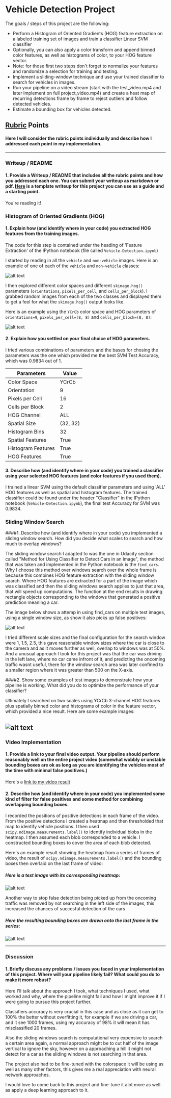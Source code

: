 # **Vehicle Detection Project**

The goals / steps of this project are the following:

* Perform a Histogram of Oriented Gradients (HOG) feature extraction on a labeled training set of images and train a classifier Linear SVM classifier
* Optionally, you can also apply a color transform and append binned color features, as well as histograms of color, to your HOG feature vector.
* Note: for those first two steps don't forget to normalize your features and randomize a selection for training and testing.
* Implement a sliding-window technique and use your trained classifier to search for vehicles in images.
* Run your pipeline on a video stream (start with the test_video.mp4 and later implement on full project_video.mp4) and create a heat map of recurring detections frame by frame to reject outliers and follow detected vehicles.
* Estimate a bounding box for vehicles detected.

[//]: # (Image References)
[image1]: ./output_images/car_and_notcar.png "Car and Not Car Images"
[image2]: ./output_images/HOG_car_and_notcar.png "HOG Car and Not Car Images"
[image3]: ./output_images/DrawBoxes.png "Draw Sliding Window Detection"
[image4]: ./output_images/detection.png "Boxes Drawn on Cars"
[image5]: ./output_images/heatmap_with_false.png "Heatmap with False"
[image6]: ./output_images/heatmap_with_withoutfalse.png "Heatmap without False"
[video1]: ./output_videos/project_video.mp4 "Final Video"

## [Rubric](https://review.udacity.com/#!/rubrics/513/view) Points
#### Here I will consider the rubric points individually and describe how I addressed each point in my implementation.  

---
### Writeup / README

#### 1. Provide a Writeup / README that includes all the rubric points and how you addressed each one.  You can submit your writeup as markdown or pdf.  [Here](https://github.com/udacity/CarND-Vehicle-Detection/blob/master/writeup_template.md) is a template writeup for this project you can use as a guide and a starting point.  

You're reading it!

### Histogram of Oriented Gradients (HOG)

#### 1. Explain how (and identify where in your code) you extracted HOG features from the training images.

The code for this step is contained under the heading of 'Feature Extraction' of the IPython notebook (file called `Vehicle-Detection.ipynb`)

I started by reading in all the `vehicle` and `non-vehicle` images.  Here is an example of one of each of the `vehicle` and `non-vehicle` classes:

![alt text][image1]

I then explored different color spaces and different `skimage.hog()` parameters (`orientations`, `pixels_per_cell`, and `cells_per_block`).  I grabbed random images from each of the two classes and displayed them to get a feel for what the `skimage.hog()` output looks like.

Here is an example using the `YCrCb` color space and HOG parameters of `orientations=9`, `pixels_per_cell=(8, 8)` and `cells_per_block=(8, 8)`:


![alt text][image2]

#### 2. Explain how you settled on your final choice of HOG parameters.

I tried various combinations of parameters and the bases for chosing the parameters was the one which provided me the best SVM Test Accuracy, which was 0.9834 out of 1.

| Parameters        | Value   |
|-------------------|---------|
|Color Space        |YCrCb    |
|Orientation        |9        |
|Pixels per Cell    |16       |
|Cells per Block    |2        |
|HOG Channel        |ALL      |
|Spatial Size       |(32, 32) |
|Histogram Bins     |32       |
|Spatial Features   |True     |
|Histogram Features |True     |
|HOG Features       |True     |

#### 3. Describe how (and identify where in your code) you trained a classifier using your selected HOG features (and color features if you used them).

I trained a linear SVM using the default classifier parameters and using 'ALL' HOG features as well as spatial and histogram features. The trained classifier could be found under the header "Classifier" in the IPython notebook (`Vehicle-Detection.ipynb`), the final test Accuracy for SVM was 0.9834.

### Sliding Window Search

####1. Describe how (and identify where in your code) you implemented a sliding window search.  How did you decide what scales to search and how much to overlap windows?

The sliding window search I adapted to was the one in Udacity section called "Method for Using Classifier to Detect Cars in an Image", the method that was taken and implemented in the Python notebook is the `find_cars`. Why I choose this method over windows search over the whole frame is because this combines HOG feature extraction with the sliding window search. Where HOG features are extracted for a part of the image which was classified and then the sliding windows search applies to just that area, that will speed up computations. The function at the end results in drawing rectangle objects corresponding to the windows that generated a positive prediction meaning a car.

The image below shows a attemp in using find_cars on multiple test images, using a single window size, as show it also picks up false positives:

![alt text][image3]

I tried different scale sizes and the final configuration for the search window were 1, 1.5, 2.5, this gave reasonable window sizes where the car is close to the camera and as it moves further as well, overlap to windows was at 50%. And a unusual approach I took for this project was that the car was driving in the left lane, where no car came infront of it, and predicting the oncoming traffic wasnt useful, there for the window search area was later confined to a smaller region where it was greater than 500 on the X-axis.


####2. Show some examples of test images to demonstrate how your pipeline is working.  What did you do to optimize the performance of your classifier?

Ultimately I searched on two scales using YCrCb 3-channel HOG features plus spatially binned color and histograms of color in the feature vector, which provided a nice result.  Here are some example images:

![alt text][image4]
---

### Video Implementation

#### 1. Provide a link to your final video output.  Your pipeline should perform reasonably well on the entire project video (somewhat wobbly or unstable bounding boxes are ok as long as you are identifying the vehicles most of the time with minimal false positives.)
Here's a [link to my video result](./output_videos/project_video.mp4)


#### 2. Describe how (and identify where in your code) you implemented some kind of filter for false positives and some method for combining overlapping bounding boxes.

I recorded the positions of positive detections in each frame of the video.  From the positive detections I created a heatmap and then thresholded that map to identify vehicle positions.  I then used `scipy.ndimage.measurements.label()` to identify individual blobs in the heatmap.  I then assumed each blob corresponded to a vehicle.  I constructed bounding boxes to cover the area of each blob detected.  

Here's an example result showing the heatmap from a series of frames of video, the result of `scipy.ndimage.measurements.label()` and the bounding boxes then overlaid on the last frame of video:

##### Here is a test image with its corresponding heatmap:

![alt text][image5]

Another way to stop false detection being picked up from the oncoming traffic was removed by not searching in the left side of the images, this increased the chances of succesful detection of the cars

##### Here the resulting bounding boxes are drawn onto the last frame in the series:
![alt text][image6]

---

### Discussion

#### 1. Briefly discuss any problems / issues you faced in your implementation of this project.  Where will your pipeline likely fail?  What could you do to make it more robust?

Here I'll talk about the approach I took, what techniques I used, what worked and why, where the pipeline might fail and how I might improve it if I were going to pursue this project further.

Classifiers accuracy is very crucial in this case and as close as it can get to 100% the better without overfitting it, for example if we are driving a car, and it see 1000 frames, using my accuracy of 98% it will mean it has misclassified 20 frames.

Also the sliding windows search is computational very expensive to search a certain area again, a normal approach might be to cut half of the image vertical to ignore the sky, however on a approaching a hill it might not detect for a car as the sliding windows is not searching in that area.

The project also had to be fine-tuned with the colorspace it will be using as well as many other factors, this gives me a real appreciation with neural network approaches.

I would love to come back to this project and fine-tune it alot more as well as apply a deep learning approach to it.
